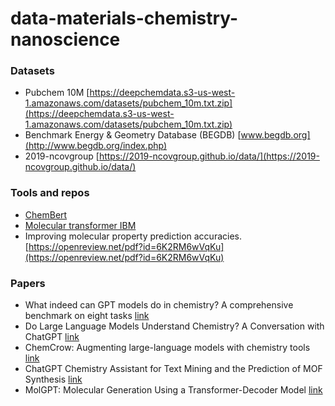 # data-materials-chemistry-nanoscience

### Datasets

* Pubchem 10M [https://deepchemdata.s3-us-west-1.amazonaws.com/datasets/pubchem_10m.txt.zip](https://deepchemdata.s3-us-west-1.amazonaws.com/datasets/pubchem_10m.txt.zip)
* Benchmark Energy & Geometry Database (BEGDB) [www.begdb.org](http://www.begdb.org/index.php)
* 2019-ncovgroup [https://2019-ncovgroup.github.io/data/](https://2019-ncovgroup.github.io/data/)

### Tools and repos

* [ChemBert](https://github.com/seyonechithrananda/bert-loves-chemistry)
* [Molecular transformer IBM](https://github.com/pschwllr/MolecularTransformer)
* Improving molecular property prediction accuracies.
[https://openreview.net/pdf?id=6K2RM6wVqKu](https://openreview.net/pdf?id=6K2RM6wVqKu)

### Papers
* What indeed can GPT models do in chemistry? A comprehensive benchmark on eight tasks [link](https://arxiv.org/abs/2305.18365)
* Do Large Language Models Understand Chemistry? A Conversation with ChatGPT [link](https://pubs.acs.org/doi/10.1021/acs.jcim.3c00285)
* ChemCrow: Augmenting large-language models with chemistry tools [link](https://arxiv.org/abs/2304.05376)
* ChatGPT Chemistry Assistant for Text Mining and the Prediction of MOF Synthesis [link](https://pubs.acs.org/doi/10.1021/jacs.3c05819)
* MolGPT: Molecular Generation Using a Transformer-Decoder Model [link](https://pubs.acs.org/doi/10.1021/acs.jcim.1c00600)
  
